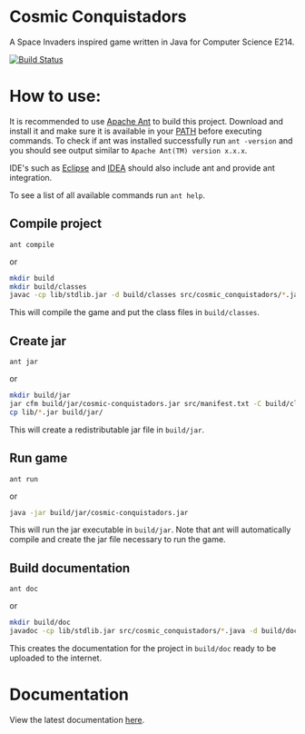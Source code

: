 # Cosmic Conquistadors

A Space Invaders inspired game written in Java for Computer Science E214.

[![Build Status](https://travis-ci.org/rikushoney/cosmic-conquistadors.svg?branch=master)](https://travis-ci.org/rikushoney/cosmic-conquistadors)

# How to use:

It is recommended to use [Apache Ant](https://ant.apache.org/) to build this project. Download and install it and make sure it is available in your [PATH](<https://en.wikipedia.org/wiki/PATH_(variable)>) before executing commands. To check if ant was installed successfully run `ant -version` and you should see output similar to `Apache Ant(TM) version x.x.x`.

IDE's such as [Eclipse](https://www.eclipse.org/) and [IDEA](https://www.jetbrains.com/idea/) should also include ant and provide ant integration.

To see a list of all available commands run `ant help`.

## Compile project

`ant compile`

or

```bash
mkdir build
mkdir build/classes
javac -cp lib/stdlib.jar -d build/classes src/cosmic_conquistadors/*.java
```

This will compile the game and put the class files in `build/classes`.

## Create jar

`ant jar`

or

```bash
mkdir build/jar
jar cfm build/jar/cosmic-conquistadors.jar src/manifest.txt -C build/classes .
cp lib/*.jar build/jar/
```

This will create a redistributable jar file in `build/jar`.

## Run game

`ant run`

or

```bash
java -jar build/jar/cosmic-conquistadors.jar
```

This will run the jar executable in `build/jar`. Note that ant will automatically compile and create the jar file necessary to run the game.

## Build documentation

`ant doc`

or

```bash
mkdir build/doc
javadoc -cp lib/stdlib.jar src/cosmic_conquistadors/*.java -d build/doc
```

This creates the documentation for the project in `build/doc` ready to be uploaded to the internet.

# Documentation

View the latest documentation [here](https://rikushoney.github.io/cosmic-conquistadors/).
